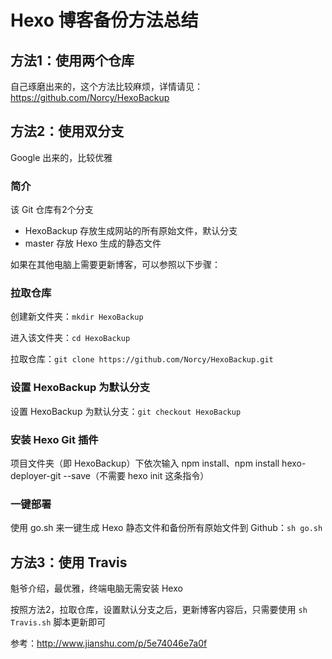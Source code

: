 # Hexo 博客备份方法总结
## 方法1：使用两个仓库
自己琢磨出来的，这个方法比较麻烦，详情请见：https://github.com/Norcy/HexoBackup

## 方法2：使用双分支
Google 出来的，比较优雅

### 简介
该 Git 仓库有2个分支

+ HexoBackup 存放生成网站的所有原始文件，默认分支
+ master 存放 Hexo 生成的静态文件

如果在其他电脑上需要更新博客，可以参照以下步骤：

###  拉取仓库
创建新文件夹：`mkdir HexoBackup`

进入该文件夹：`cd HexoBackup`

拉取仓库：`git clone https://github.com/Norcy/HexoBackup.git`

### 设置 HexoBackup 为默认分支
设置 HexoBackup 为默认分支：`git checkout HexoBackup`

### 安装 Hexo Git 插件
项目文件夹（即 HexoBackup）下依次输入 npm install、npm install hexo-deployer-git --save（不需要 hexo init 这条指令）

### 一键部署
使用 go.sh 来一键生成 Hexo 静态文件和备份所有原始文件到 Github：`sh go.sh`


## 方法3：使用 Travis
魁爷介绍，最优雅，终端电脑无需安装 Hexo

按照方法2，拉取仓库，设置默认分支之后，更新博客内容后，只需要使用 `sh Travis.sh` 脚本更新即可

参考：http://www.jianshu.com/p/5e74046e7a0f

